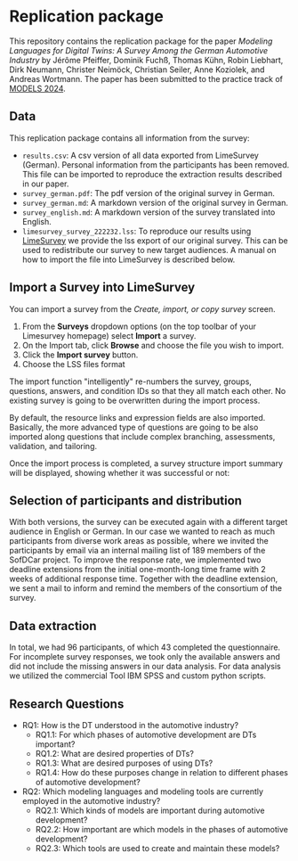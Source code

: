 # Replication package
This repository contains the replication package for the paper _Modeling Languages for Digital Twins: A Survey Among the German Automotive Industry_ by Jérôme Pfeiffer, Dominik Fuchß, Thomas Kühn, Robin Liebhart, Dirk Neumann, Christer Neimöck, Christian Seiler, Anne Koziolek, and Andreas Wortmann. 
The paper has been submitted to the practice track of  [MODELS 2024](https://conf.researchr.org/track/models-2024/models-2024-technical-track#Practice-Track).

## Data
This replication package contains all information from the survey:
- `results.csv`: A csv version of all data exported from LimeSurvey (German). Personal information from the participants has been removed. This file can be imported to reproduce the extraction results described in our paper.
- `survey_german.pdf`: The pdf version of the original survey in German.  
- `survey_german.md`: A markdown version of the original survey in German. 
- `survey_english.md`: A markdown version of the survey translated into English.
- `limesurvey_survey_222232.lss`: To reproduce our results using [LimeSurvey](https://www.limesurvey.org/) we provide the lss export of our original survey. This can be used to redistribute our survey to new target audiences. A manual on how to import the file into LimeSurvey is described below. 

## Import a Survey into LimeSurvey
You can import a survey from the *Create, import, or copy survey* screen. 
1. From the **Surveys** dropdown options (on the top toolbar of your Limesurvey homepage) select **Import** a survey.   
2. On the Import tab, click **Browse** and choose the file you wish to import. 
3. Click the **Import survey** button. 
4. Choose the LSS files format

The import function "intelligently" re-numbers the survey, groups, questions, answers, and condition IDs so that they all match each other. No existing survey is going to be overwritten during the import process.

By default, the resource links and expression fields are also imported. Basically, the more advanced type of questions are going to be also imported along questions that include complex branching, assessments, validation, and tailoring. 

Once the import process is completed, a survey structure import summary will be displayed, showing whether it was successful or not: 


## Selection of participants and distribution
With both versions, the survey can be executed again with a different target audience in English or German. In our case we wanted to reach as much participants from diverse work areas as possible, where we invited the participants by email via an internal mailing list of 189 members of the SofDCar project.  To improve the response rate, we implemented two deadline extensions from the initial one-month-long time frame with 2 weeks of additional response time. Together with the deadline extension, we sent a mail to inform and remind the members of the consortium of the survey.

## Data extraction
In total, we had 96 participants, of which 43 completed the questionnaire. For incomplete survey responses, we took only the available answers and did not include the missing answers in our data analysis. For data analysis we utilized the commercial Tool IBM SPSS and custom python scripts.

## Research Questions 
- RQ1: How is the DT understood in the automotive industry?
    - RQ1.1: For which phases of automotive development are DTs
important?
    - RQ1.2: What are desired properties of DTs?
    - RQ1.3: What are desired purposes of using DTs?
    - RQ1.4: How do these purposes change in relation to different phases of automotive development?
- RQ2: Which modeling languages and modeling tools are currently employed in the automotive industry?
    - RQ2.1: Which kinds of models are important during automotive development?
    - RQ2.2: How important are which models in the phases of automotive development?
    - RQ2.3: Which tools are used to create and maintain these models?